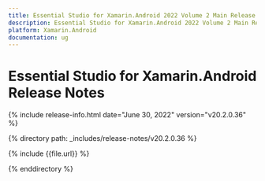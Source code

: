 ```yaml
---
title: Essential Studio for Xamarin.Android 2022 Volume 2 Main Release Notes  
description: Essential Studio for Xamarin.Android 2022 Volume 2 Main Release Notes  
platform: Xamarin.Android
documentation: ug
---
```


# Essential Studio for Xamarin.Android  Release Notes  

{% include release-info.html date="June 30, 2022"  version="v20.2.0.36" %} 

{% directory path: _includes/release-notes/v20.2.0.36 %}

{% include {{file.url}} %}

{% enddirectory %}